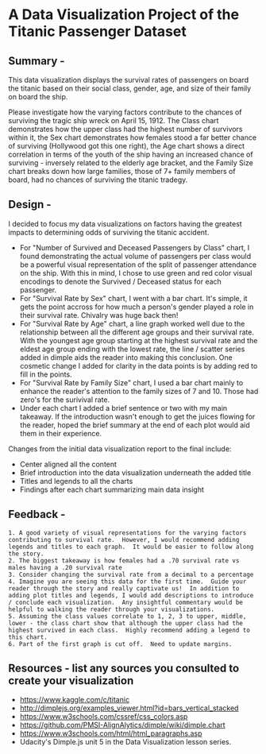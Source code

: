 # A Data Visualization Project of the Titanic Passenger Dataset

## Summary - 
This data visualization displays the survival rates of passengers on board the titanic based on their social class, gender, age, and size of their family on board the ship.  

Please investigate how the varying factors contribute to the chances of surviving the tragic ship wreck on April 15, 1912. The Class chart demonstrates how the upper class had the highest number of survivors within it, the Sex chart demonstrates how females stood a far better chance of surviving (Hollywood got this one right), the Age chart shows a direct correlation in terms of the youth of the ship having an increased chance of surviving - inversely related to the elderly age bracket, and the Family Size chart breaks down how large families, those of 7+ family members of board, had no chances of surviving the titanic tradegy.

## Design - 
I decided to focus my data visualizations on factors having the greatest impacts to determining odds of surviving the titanic accident. 
- For "Number of Survived and Deceased Passengers by Class" chart, I found demonstrating the actual volume of passengers per class would be a powerful visual representation of the split of passenger attendance on the ship. With this in mind, I chose to use green and red color visual encodings to denote the Survived / Deceased status for each passenger.
- For "Survival Rate by Sex" chart, I went with a bar chart. It's simple, it gets the point accross for how much a person's gender played a role in their survival rate. Chivalry was huge back then!
- For "Survival Rate by Age" chart, a line graph worked well due to the relationship between all the different age groups and their survival rate. With the youngest age group starting at the highest survival rate and the eldest age group ending with the lowest rate, the line / scatter series added in dimple aids the reader into making this conclusion. One cosmetic change I added for clarity in the data points is by adding red to fill in the points. 
- For "Survival Rate by Family Size" chart, I used a bar chart mainly to enhance the reader's attention to the family sizes of 7 and 10. Those had zero's for the surivival rate. 
- Under each chart I added a brief sentence or two with my main takeaway. If the introduction wasn't enough to get the juices flowing for the reader, hoped the brief summary at the end of each plot would aid them in their experience.

Changes from the initial data visualization report to the final include:
- Center aligned all the content
- Brief introduction into the data visualization underneath the added title
- Titles and legends to all the charts
- Findings after each chart summarizing main data insight

## Feedback - 
	1. A good variety of visual representations for the varying factors contributing to survival rate.  However, I would recommend adding legends and titles to each graph.  It would be easier to follow along the story.
	2. The biggest takeaway is how females had a .70 survival rate vs males having a .20 survival rate
	3. Consider changing the survival rate from a decimal to a percentage
	4. Imagine you are seeing this data for the first time.  Guide your reader through the story and really captivate us!  In addition to adding plot titles and legends, I would add descriptions to introduce / conclude each visualization.  Any insightful commentary would be helpful to walking the reader through your visualizations.
	5. Assuming the class values correlate to 1, 2, 3 to upper, middle, lower - the class chart show that although the upper class had the highest survived in each class.  Highly recommend adding a legend to this chart.
	6. Part of the first graph is cut off.  Need to update margins. 

## Resources - list any sources you consulted to create your visualization
- https://www.kaggle.com/c/titanic
- http://dimplejs.org/examples_viewer.html?id=bars_vertical_stacked
- https://www.w3schools.com/cssref/css_colors.asp
- https://github.com/PMSI-AlignAlytics/dimple/wiki/dimple.chart
- https://www.w3schools.com/html/html_paragraphs.asp
- Udacity's Dimple.js unit 5 in the Data Visualization lesson series.
